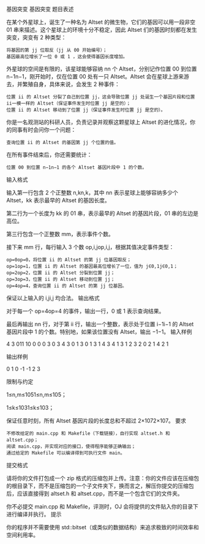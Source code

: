 基因突变
基因突变
题目表述

在某个外星球上，诞生了一种名为 Altset 的微生物，它们的基因可以用一段非空 01 串来描述。这个星球上的环境十分不稳定，因此 Altset 们的基因时刻都在发生突变，突变有 2 种类型：

    将基因的第 jj 位取反（jj 从 00 开始编号）；
    基因最高位增长了一位 0 或 1 ，这会使得基因长度增加。

外星球的空间是有限的，该星球能够容纳 nn 个 Altset，分别记作位置 00 到位置 n−1n−1，刚开始时，仅在位置 00 处有一只 Altset。Altset 会在星球上游来游去，并繁殖自身，具体来说，会发生 2 种事件：

    位置 ii 的 Altset 分裂了自己到位置 jj，这会导致位置 jj 处诞生一个基因片段和位置 ii一模一样的 Altset（保证事件发生时位置 jj 是空的）；
    位置 ii 的 Altset 移动到了位置 jj（保证事件发生时位置 jj 是空的）。

你是一名观测站的科研人员，负责记录并观察这颗星球上 Altset 的进化情况，你的同事有时会问你一个问题：

    查询位置 ii 的 Altset 的基因第 jj 个位置的值。

在所有事件结束后，你还需要统计：

    位置 00 到位置 n−1n−1 的各个 Altset 基因片段中 1 的个数。

输入格式

输入第一行包含 2 个正整数 n,kn,k，其中 nn 表示星球上能够容纳多少个 Altset，kk 表示最早的 Altset 的基因长度。

第二行为一个长度为 kk 的 01 串，表示最早的 Altset 的基因片段，01 串的左边是高位。

第三行包含一个正整数 mm，表示事件个数。

接下来 mm 行，每行输入 3 个数 op,i,jop,i,j，根据其值决定事件类型：

    op=0op=0，将位置 ii 的 Altset 的第 jj 位基因取反；
    op=1op=1，位置 ii 的 Altset 的基因最高位增长了一位，值为 j∈0,1j∈0,1；
    op=2op=2，位置 ii 的 Altset 分裂到位置 jj；
    op=3op=3，位置 ii 的 Altset 移动到位置 jj；
    op=4op=4，查询位置 ii 的 Altset 的第 jj 位基因。

保证以上输入的 i,ji,j 均合法。
输出格式

对于每一个 op=4op=4 的事件，输出一行，0 或 1 表示查询结果。

最后再输出 nn 行，对于第 ii 行，输出一个整数，表示处于位置 i−1i−1 的 Altset 基因片段中 1 的个数。特别地，如果该位置没有 Altset，输出 −1−1。
输入样例

4 3
011
10
0 0 0
3 0 3
4 3 0
1 3 0
1 3 1
4 3 4
1 3 1
2 3 2
0 2 1
4 2 1

输出样例

0
1
0
-1
-1
2
3

限制与约定

1≤n,m≤1051≤n,m≤105；

1≤k≤1031≤k≤103；

保证任意时刻，所有 Altset 基因片段的长度总和不超过 2×1072×107。
要求

    不修改给定的 main.cpp 和 Makefile（下载链接），自行实现 altset.h 和 altset.cpp；
    阅读 main.cpp，并实现对应的接口，使得程序能够正确输出；
    通过给定的 Makefile 可以编译得到可执行文件 main。

提交格式

请将你的文件打包成一个 zip 格式的压缩包并上传。注意：你的文件应该在压缩包的根目录下，而不是压缩包的一个子文件夹下，换而言之，解压你提交的压缩包后，应该直接得到 altset.h 和 altset.cpp，而不是一个包含它们的文件夹。

你不必提交 main.cpp 和 Makefile，评测时，OJ 会将提供的文件贴入你的目录下进行编译并执行。
提示

你的程序并不需要使用 std::bitset（或类似的数据结构）来追求极致的时间效率和空间利用率。
